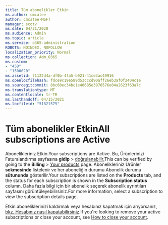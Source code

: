 ```yaml
---
title: Tüm abonelikler Etkin
ms.author: cmcatee
author: cmcatee-MSFT
manager: scotv
ms.date: 04/21/2020
ms.audience: Admin
ms.topic: article
ms.service: o365-administration
ROBOTS: NOINDEX, NOFOLLOW
localization_priority: Normal
ms.collection: Adm_O365
ms.custom:
- "458"
- "1500020"
ms.assetid: 71122d4a-df0b-4fa5-b921-41ce3ac49916
ms.openlocfilehash: fdce9c19e589d53cccd90aff26eb3af0f2404c1e
ms.sourcegitcommit: 8bc60ec34bc1e40685e3976576e04a2623f63a7c
ms.translationtype: MT
ms.contentlocale: tr-TR
ms.lasthandoff: 04/15/2021
ms.locfileid: "51821575"
---
```

# <a name="all-subscriptions-are-active"></a><span data-ttu-id="cdf0c-102">Tüm abonelikler Etkin</span><span class="sxs-lookup"><span data-stu-id="cdf0c-102">All subscriptions are Active</span></span>

<span data-ttu-id="cdf0c-103">Abonelikleriniz Etkin.</span><span class="sxs-lookup"><span data-stu-id="cdf0c-103">Your subscriptions are Active.</span></span> <span data-ttu-id="cdf0c-104">Bu, Ürünlerinizi Faturalandırma sayfasına **gidip** \> [doğrulanabilir.](https://go.microsoft.com/fwlink/p/?linkid=842054)</span><span class="sxs-lookup"><span data-stu-id="cdf0c-104">This can be verified by going to the **Billing** \> [Your products](https://go.microsoft.com/fwlink/p/?linkid=842054) page.</span></span> <span data-ttu-id="cdf0c-105">Abonelikleriniz Ürünler **sekmesinde** listelenir ve her aboneliğin durumu Abonelik durumu **sütununda** gösterilir.</span><span class="sxs-lookup"><span data-stu-id="cdf0c-105">Your subscriptions are listed on the **Products** tab, and the status for each subscription is shown in the **Subscription status** column.</span></span> <span data-ttu-id="cdf0c-106">Daha fazla bilgi için bir abonelik seçerek abonelik ayrıntıları sayfasını görüntüleyebilirsiniz.</span><span class="sxs-lookup"><span data-stu-id="cdf0c-106">For more information, select a subscription to view the subscription details page.</span></span>
  
<span data-ttu-id="cdf0c-107">Etkin aboneliklerinizi kaldırmak veya hesabınız kapatmak için arıyorsanız, [bkz. Hesabınız nasıl kapatabilirsiniz](https://docs.microsoft.com/microsoft-365/commerce/close-your-account?view=o365-worldwide).</span><span class="sxs-lookup"><span data-stu-id="cdf0c-107">If you're looking to remove your active subscriptions or close your account, see [How to close your account](https://docs.microsoft.com/microsoft-365/commerce/close-your-account?view=o365-worldwide).</span></span>
